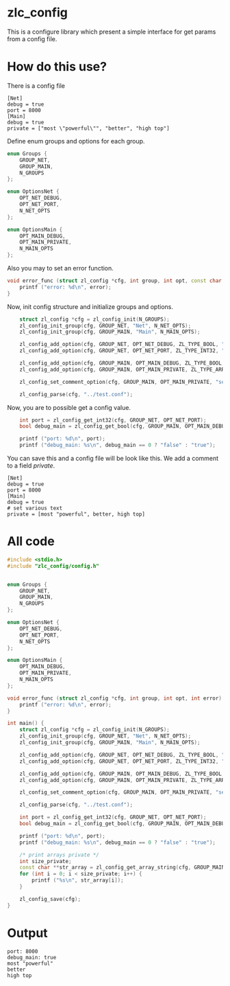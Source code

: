 # zlc_config

This is a configure library which present a simple interface for get params from a config file.

# How do this use?

There is a config file
```commandline
[Net]
debug = true
port = 8000
[Main]
debug = true
private = ["most \"powerful\"", "better", "high top"]

```

Define enum groups and options for each group.
```C++
enum Groups {
    GROUP_NET,
    GROUP_MAIN,
    N_GROUPS
};

enum OptionsNet {
    OPT_NET_DEBUG,
    OPT_NET_PORT,
    N_NET_OPTS
};

enum OptionsMain {
    OPT_MAIN_DEBUG,
    OPT_MAIN_PRIVATE,
    N_MAIN_OPTS
};
```
Also you may to set an error function.
```C++
void error_func (struct zl_config *cfg, int group, int opt, const char *p_group, const char *p_opt, int error) {
    printf ("error: %d\n", error);
}
```
Now, init config structure and initialize groups and options.
```C++
    struct zl_config *cfg = zl_config_init(N_GROUPS);
    zl_config_init_group(cfg, GROUP_NET, "Net", N_NET_OPTS);
    zl_config_init_group(cfg, GROUP_MAIN, "Main", N_MAIN_OPTS);

    zl_config_add_option(cfg, GROUP_NET, OPT_NET_DEBUG, ZL_TYPE_BOOL, "debug", NULL);
    zl_config_add_option(cfg, GROUP_NET, OPT_NET_PORT, ZL_TYPE_INT32, "port", NULL);

    zl_config_add_option(cfg, GROUP_MAIN, OPT_MAIN_DEBUG, ZL_TYPE_BOOL, "debug", (void *) true);
    zl_config_add_option(cfg, GROUP_MAIN, OPT_MAIN_PRIVATE, ZL_TYPE_ARRAY_STRING, "private", NULL);

    zl_config_set_comment_option(cfg, GROUP_MAIN, OPT_MAIN_PRIVATE, "set various text");

    zl_config_parse(cfg, "../test.conf");
```
Now, you are to possible get a config value.
```c++
    int port = zl_config_get_int32(cfg, GROUP_NET, OPT_NET_PORT);
    bool debug_main = zl_config_get_bool(cfg, GROUP_MAIN, OPT_MAIN_DEBUG);

    printf ("port: %d\n", port);
    printf ("debug_main: %s\n", debug_main == 0 ? "false" : "true");
```

You can save this and a config file will be look like this. 
We add a comment to a field *private*.
```commandline
[Net]
debug = true
port = 8000
[Main]
debug = true
# set various text
private = [most "powerful", better, high top]
```
# All code
```c++
#include <stdio.h>
#include "zlc_config/config.h"


enum Groups {
    GROUP_NET,
    GROUP_MAIN,
    N_GROUPS
};

enum OptionsNet {
    OPT_NET_DEBUG,
    OPT_NET_PORT,
    N_NET_OPTS
};

enum OptionsMain {
    OPT_MAIN_DEBUG,
    OPT_MAIN_PRIVATE,
    N_MAIN_OPTS
};

void error_func (struct zl_config *cfg, int group, int opt, int error) {
    printf ("error: %d\n", error);
}

int main() {
    struct zl_config *cfg = zl_config_init(N_GROUPS);
    zl_config_init_group(cfg, GROUP_NET, "Net", N_NET_OPTS);
    zl_config_init_group(cfg, GROUP_MAIN, "Main", N_MAIN_OPTS);

    zl_config_add_option(cfg, GROUP_NET, OPT_NET_DEBUG, ZL_TYPE_BOOL, "debug", NULL);
    zl_config_add_option(cfg, GROUP_NET, OPT_NET_PORT, ZL_TYPE_INT32, "port", NULL);

    zl_config_add_option(cfg, GROUP_MAIN, OPT_MAIN_DEBUG, ZL_TYPE_BOOL, "debug", (void *) true);
    zl_config_add_option(cfg, GROUP_MAIN, OPT_MAIN_PRIVATE, ZL_TYPE_ARRAY_STRING, "private", NULL);

    zl_config_set_comment_option(cfg, GROUP_MAIN, OPT_MAIN_PRIVATE, "set various text");

    zl_config_parse(cfg, "../test.conf");

    int port = zl_config_get_int32(cfg, GROUP_NET, OPT_NET_PORT);
    bool debug_main = zl_config_get_bool(cfg, GROUP_MAIN, OPT_MAIN_DEBUG);

    printf ("port: %d\n", port);
    printf ("debug_main: %s\n", debug_main == 0 ? "false" : "true");

    /* print arrays private */
    int size_private;
    const char **str_array = zl_config_get_array_string(cfg, GROUP_MAIN, OPT_MAIN_PRIVATE, &size_private);
    for (int i = 0; i < size_private; i++) {
        printf ("%s\n", str_array[i]);
    }

    zl_config_save(cfg);
}
```

# Output
```commandline
port: 8000
debug_main: true
most "powerful"
better
high top
```
